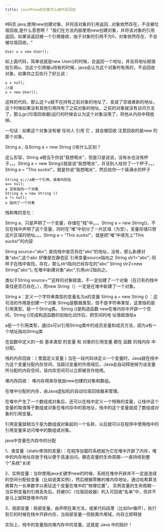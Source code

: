 ```yaml
---
title: java中new的对象怎么被内存回收
---
```


#码农
java,使用new创建对象，并将该对象的引用返回...对象依然存在，不会被垃圾回收,是什么意思啊？
"我们在方法内部使用new创建对象，并将该对象的引用返回。如果该返回被一个引用接收，由于对象的引用不为0，对象依然存在，不会被垃圾回收。"

```
User u = new User();
```

如上面代码，简单说就是new User()的时候，会返回一个地址，并且将地址赋值给引用u，当这个引用被u持有的时候，java会认为这个对象时有用的，不会回收对象，如果你之后执行了好比说：

```
u = null;
//或
u = new User();
```
这样的代码，那么这个u就不在持有之前对象的地址了，变成了空或者新的地址，这个时候如果没有其他引用持有了之前对象的地址，之前的对象就没有访问方法了，那么gc(垃圾回收器)运行的时候会认为这个对象没用了，将他从内存中释放掉。

一句话：如果这个对象没有被   任何人  引用 它  ，就会被回收   注意回收的是new 的那个对象，

 String a ; 与String a = new String ()有什么区别？

这么形容，String a相当于你说“我想喝水”，但是只是说说，没有水也没有杯子。。。String a = new String()就是说“我想喝水”，并且别人给你了一个杯子。。。String a = "This sucks!"，就是你说“我想喝水”，然后给你一个装满水的杯子

```
String a;//a是一个引用，或者叫别名   
a== null;
a 没有指向一个对象
String a = new String ()
a != null;
a 指向了一个对象
```

栈和堆的变化：

String a，只是声明了一个变量，存储在"栈"中。。。String a = new String()，不仅在栈中声明了这个变量，同时在“堆”中划分了一片区域（为空），变量存储只想这片区域的地址。。。String a = "This sucks!"，就是把“堆”中填充上"This sucks!"的内容

String source="abc"; 查找栈中是否存在“abc”的地址，没有，那么新建对象"abc",这个abc 好像是在静态区 引用变量source指向之
String str1="abc"; 同样子在栈中查找，存在，那么str1指向已经存在的“abc” 
String str2=new String("abc"); 在堆中新建对象"abc",引用str2指向之。


类似于String source=“”这样的对象赋值，不一定创建了一个对象（在已有的栈中查找是否已存在。），而new String（）一定是在堆中新建了一个对象。

String a：定义一个字符串类型的变量名为a的变量
String a = new String () ：这句活的作用是创建一个对象
String是数据类型，但不是字符串类型，这里指的是引用类型，是一个String类。
String ()是构造函数
new在堆内存中开辟一个空间，String ()完成构造函数的初始化动作后，把空间的地 址值赋值给a

a是一个引用类型，通过a可以引用String类中的成员变量和成员方法，因为a有一个地址指向String类


在函数中定义的一些     基本类型   的变量   和   对象的引用变量   都在   函数   的栈内存   中分配。 

栈的内存回收：{  里面定义变量  }
当在一段代码块定义一个变量时，Java就在栈中为这个变量分配内存空间，当超过变量的作用域后，Java会自动释放掉为该变量所分配的内存空间，该内存空间可以立即被另作他用。 


堆内存回收：
 堆内存用来存放由new创建的对象和数组。   

  在堆中分配的内存，由Java虚拟机的自动垃圾回收器来管理。   


在堆中产生了一个数组或对象后，还可以在栈中定义一个特殊的变量，让栈中这个变量的取值等于数组或对象在堆内存中的首地址，栈中的这个变量就成了数组或对象的引用变量。   

引用变量就相当于是为数组或对象起的一个名称，以后就可以在程序中使用栈中的引用变量来访问堆中的数组或对象。   

java中变量在内存中的分配

1、类变量（static修饰的变量）：在程序加载时系统就为它在堆中开辟了内存，堆中的内存地址存放于栈以便于高速访问。静态变量的生命周期--一直持续到整个"系统"关闭 

2、实例变量：当你使用java关键字new的时候，系统在堆中开辟并不一定是连续的空间分配给变量（比如说类实例），然后根据零散的堆内存地址，通过哈希算法换算为一长串数字以表征这个变量在堆中的"物理位置"。 实例变量的生命周期--当实例变量的引用丢失后，将被GC（垃圾回收器）列入可回收“名单”中，但并不是马上就释放堆中内存

3、局部变量：局部变量，由声明在某方法，或某代码段里（比如for循环），执行到它的时候在栈中开辟内存，当局部变量一但脱离作用域，内存立即释放

实际上，栈中的变量指向堆内存中的变量，这就是 Java 中的指针！